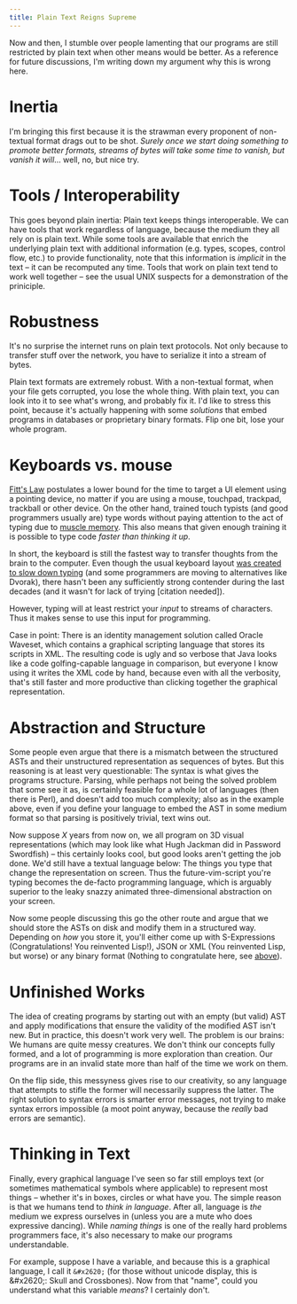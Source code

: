 ```yaml
---
title: Plain Text Reigns Supreme
---
```


Now and then, I stumble over people lamenting that our programs are still restricted by plain text when other means would be better. As a reference for future discussions, I'm writing down my argument why this is wrong here.

# Inertia

I'm bringing this first because it is the strawman every proponent of non-textual format drags out to be shot. *Surely once we start doing something to promote better formats, streams of bytes will take some time to vanish, but vanish it will*... well, no, but nice try.

# Tools / Interoperability

This goes beyond plain inertia: Plain text keeps things interoperable. We can have tools that work regardless of language, because the medium they all rely on is plain text. While some tools are available that enrich the underlying plain text with additional information (e.g. types, scopes, control flow, etc.) to provide functionality, note that this information is *implicit* in the text – it can be recomputed any time. Tools that work on plain text tend to work well together – see the usual UNIX suspects for a demonstration of the priniciple.

# Robustness

<a name="Robustness"></a>It's no surprise the internet runs on plain text protocols. Not only because to transfer stuff over the network, you have to serialize it into a stream of bytes.

Plain text formats are extremely robust. With a non-textual format, when your file gets corrupted, you lose the whole thing. With plain text, you can look into it to see what's wrong, and probably fix it. I'd like to stress this point, because it's actually happening with some *solutions* that embed programs in databases or proprietary binary formats. Flip one bit, lose your whole program.

# Keyboards vs. mouse

[Fitt's Law](http://en.wikipedia.org/wiki/Fitt's_Law) postulates a lower bound for the time to target a UI element using a pointing device, no matter if you are using a mouse, touchpad, trackpad, trackball or other device. On the other hand, trained touch typists (and good programmers usually are) type words without paying attention to the act of typing due to [muscle memory](https://en.wikipedia.org/wiki/Muscle_memory). This also means that given enough training it is possible to type code *faster than thinking it up*.

In short, the keyboard is still the fastest way to transfer thoughts from the brain to the computer. Even though the usual keyboard layout [was created to slow down typing](https://en.wikipedia.org/wiki/Qwerty) (and some programmers are moving to alternatives like Dvorak), there hasn't been any sufficiently strong contender during the last decades (and it wasn't for lack of trying [citation needed]).

However, typing will at least restrict your *input* to streams of characters. Thus it makes sense to use this input for programming.

Case in point: There is an identity management solution called Oracle Waveset, which contains a graphical scripting language that stores its scripts in XML. The resulting code is ugly and so verbose that Java looks like a code golfing-capable language in comparison, but everyone I know using it writes the XML code by hand, because even with all the verbosity, that's still faster and more productive than clicking together the graphical representation.

# Abstraction and Structure

Some people even argue that there is a mismatch between the structured ASTs and their unstructured representation as sequences of bytes. But this reasoning is at least very questionable: The syntax is what gives the programs structure. Parsing, while perhaps not being the solved problem that some see it as, is certainly feasible for a whole lot of languages (then there is Perl), and doesn't add too much complexity; also as in the example above, even if you define your language to embed the AST in some medium format so that parsing is positively trivial, text wins out.

Now suppose *X* years from now on, we all program on 3D visual representations (which may look like what Hugh Jackman did in Password Swordfish) – this certainly looks cool, but good looks aren't getting the job done. We'd still have a textual language below: The things you type that change the representation on screen. Thus the future-vim-script you're typing becomes the de-facto programming language, which is arguably superior to the leaky snazzy animated three-dimensional abstraction on your screen.

Now some people discussing this go the other route and argue that we should store the ASTs on disk and modify them in a structured way. Depending on *how* you store it, you'll either come up with S-Expressions (Congratulations! You reinvented Lisp!), JSON or XML (You reinvented Lisp, but worse) or any binary format (Nothing to congratulate here, see [above](#Robustness)).

# Unfinished Works

The idea of creating programs by starting out with an empty (but valid) AST and apply modifications that ensure the validity of the modified AST isn't new. But in practice, this doesn't work very well. The problem is our brains: We humans are quite messy creatures. We don't think our concepts fully formed, and a lot of programming is more exploration than creation. Our programs are in an invalid state more than half of the time we work on them.

On the flip side, this messyness gives rise to our creativity, so any language that attempts to stifle the former will necessarily suppress the latter. The right solution to syntax errors is smarter error messages, not trying to make syntax errors impossible (a moot point anyway, because the *really* bad errors are semantic).

# Thinking in Text

Finally, every graphical language I've seen so far still employs text (or sometimes mathematical symbols where applicable) to represent most things – whether it's in boxes, circles or what have you. The simple reason is that we humans tend to *think in language*. After all, language is *the* medium we express ourselves in (unless you are a mute who does expressive dancing). While *naming things* is one of the really hard problems programmers face, it's also necessary to make our programs understandable.

For example, suppose I have a variable, and because this is a graphical language, I call it `&#x2620;` (for those without unicode display, this is &amp;#x2620;: Skull and Crossbones). Now from that "name", could you understand what this variable *means*? I certainly don't.
